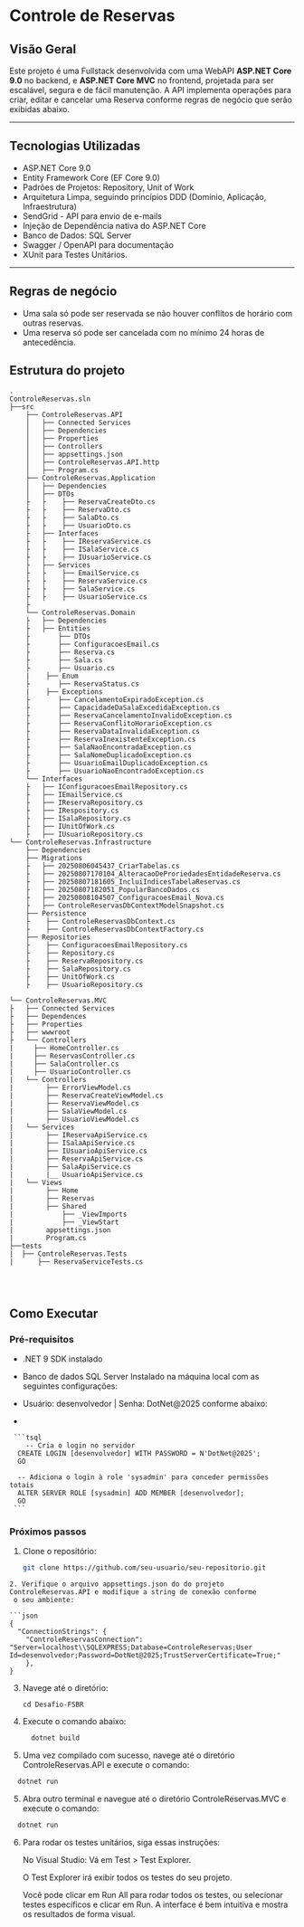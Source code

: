 # Controle de Reservas

## Visão Geral

Este projeto é uma Fullstack desenvolvida com uma WebAPI **ASP.NET Core 9.0** no backend, e **ASP.NET Core MVC** no frontend, projetada para ser escalável, segura e de fácil manutenção. A API implementa operações para criar, editar e cancelar uma Reserva conforme regras de negócio que serão exibidas abaixo.

---

## Tecnologias Utilizadas

- ASP.NET Core 9.0
- Entity Framework Core (EF Core 9.0)
- Padrões de Projetos: Repository, Unit of Work
- Arquitetura Limpa, seguindo princípios DDD (Domínio, Aplicação, Infraestrutura)
- SendGrid - API para envio de e-mails
- Injeção de Dependência nativa do ASP.NET Core
- Banco de Dados: SQL Server
- Swagger / OpenAPI para documentação
- XUnit para Testes Unitários.
---

## Regras de negócio


- Uma sala só pode ser reservada se não houver conflitos de horário com outras reservas.
- Uma reserva só pode ser cancelada com no mínimo 24 horas de antecedência.

## Estrutura do projeto

```
.
ControleReservas.sln
├──src
    ├── ControleReservas.API
    │   ├── Connected Services
    │   ├── Dependencies
    │   ├── Properties
    │   ├── Controllers
    │   ├── appsettings.json
    │   ├── ControleReservas.API.http
    │   ├── Program.cs
    ├── ControleReservas.Application
    │   ├── Dependencies
    │   ├── DTOs
    ├   ├    ├── ReservaCreateDto.cs
    ├   ├    ├── ReservaDto.cs
    ├   ├    ├── SalaDto.cs
    ├   ├    ├── UsuarioDto.cs
    ├   ├── Interfaces
    ├   ├    ├── IReservaService.cs
    ├   ├    ├── ISalaService.cs
    ├   ├    ├── IUsuarioService.cs
    ├   ├── Services
    ├   ├    ├── EmailService.cs
    ├   ├    ├── ReservaService.cs
    ├   ├    ├── SalaService.cs
    ├   ├    ├── UsuarioService.cs
    ├      
    └── ControleReservas.Domain
    ├   ├── Dependencies
    ├   ├── Entities
    ├       ├── DTOs
    ├       ├── ConfiguracoesEmail.cs
    ├       ├── Reserva.cs
    ├       ├── Sala.cs
    ├       ├── Usuario.cs
    |    ├── Enum
    ├       ├── ReservaStatus.cs
    |    ├── Exceptions
    ├       ├── CancelamentoExpiradoException.cs
    ├       ├── CapacidadeDaSalaExcedidaException.cs
    ├       ├── ReservaCancelamentoInvalidoException.cs
    ├       ├── ReservaConflitoHorarioException.cs
    ├       ├── ReservaDataInvalidaException.cs
    ├       ├── ReservaInexistenteException.cs
    ├       ├── SalaNaoEncontradaException.cs
    ├       ├── SalaNomeDuplicadoException.cs
    ├       ├── UsuarioEmailDuplicadoException.cs
    ├       ├── UsuarioNaoEncontradoException.cs
    └── Interfaces
    ├   ├── IConfiguracoesEmailRepository.cs
    ├   ├── IEmailService.cs
    ├   ├── IReservaRepository.cs
    ├   ├── IRespository.cs
    ├   ├── ISalaRepository.cs
    ├   ├── IUnitOfWork.cs
    ├   ├── IUsuarioRepository.cs
└── ControleReservas.Infrastructure
    ├── Dependencies
    ├── Migrations
    ├   ├── 20250806045437_CriarTabelas.cs
    ├   ├── 20250807170104_AlteracaoDeProriedadesEntidadeReserva.cs
    ├   ├── 20250807181605_IncluiIndicesTabelaReservas.cs
    ├   ├── 20250807182051_PopularBancoDados.cs
    ├   ├── 20250808104507_ConfiguracoesEmail_Nova.cs
    ├   ├── ControleReservasDbContextModelSnapshot.cs
    ├── Persistence
    ├    ├── ControleReservasDbContext.cs
    ├    ├── ControleReservasDbContextFactory.cs
    ├── Repositories
    ├    ├── ConfiguracoesEmailRepository.cs
    ├    ├── Repository.cs
    ├    ├── ReservaRepository.cs
    ├    ├── SalaRepository.cs
    ├    ├── UnitOfWork.cs
    ├    ├── UsuarioRepository.cs

└── ControleReservas.MVC
├   ├── Connected Services
├   ├── Dependences
├   ├── Properties
├   ├── wwwroot
├   └── Controllers
|     ├── HomeController.cs
|     ├── ReservasController.cs
|     ├── SalaController.cs
|     ├── UsuarioController.cs
|   └── Controllers
|        ├── ErrorViewModel.cs
|        ├── ReservaCreateViewModel.cs
|        ├── ReservaViewModel.cs
|        ├── SalaViewModel.cs
|        ├── UsuarioViewModel.cs
|   └── Services
|        ├── IReservaApiService.cs
|        ├── ISalaApiService.cs
|        ├── IUsuarioApiService.cs
|        ├── ReservaApiService.cs
|        ├── SalaApiService.cs
|        |__ UsuarioApiService.cs
|   └── Views
|        ├── Home
|        ├── Reservas
|        ├── Shared
|            ├── _ViewImports
|            ├── _ViewStart
|        appsettings.json
|        Program.cs
├──tests
|  ├── ControleReservas.Tests
|      ├── ReservaServiceTests.cs




```

## Como Executar

### Pré-requisitos

- .NET 9 SDK instalado
  
- Banco de dados SQL Server Instalado na máquina local com as seguintes configurações:

- Usuário: desenvolvedor | Senha: DotNet@2025 conforme abaixo:
- 
  
     ```tsql
        -- Cria o login no servidor
      CREATE LOGIN [desenvolvedor] WITH PASSWORD = N'DotNet@2025';
      GO
      
      -- Adiciona o login à role 'sysadmin' para conceder permissões totais
      ALTER SERVER ROLE [sysadmin] ADD MEMBER [desenvolvedor];
      GO
     ```
  
    
### Próximos passos

1. Clone o repositório:
   ```bash
   git clone https://github.com/seu-usuario/seu-repositorio.git
  ```
2. Verifique o arquivo appsettings.json do do projeto ControleReservas.API e modifique a string de conexão conforme
   o seu ambiente:

```json
  {
    "ConnectionStrings": {
      "ControleReservasConnection": "Server=localhost\\SQLEXPRESS;Database=ControleReservas;User   Id=desenvolvedor;Password=DotNet@2025;TrustServerCertificate=True;"
      },
}
```

3. Navege até o diretório:
   ```
   cd Desafio-FSBR
   ```
3. Execute o comando abaixo:
   ```bash
     dotnet build
   ```
4. Uma vez compilado com sucesso, navege até o diretório ControleReservas.API e execute o comando:
```bash
  dotnet run
```
5. Abra outro terminal e navegue até o diretório ControleReservas.MVC e execute o comando:
```bash
  dotnet run
```

6. Para rodar os testes unitários, siga essas instruções:

    No Visual Studio:
    Vá em Test > Test Explorer.

    O Test Explorer irá exibir todos os testes do seu projeto.

   Você pode clicar em Run All para rodar todos os testes, ou selecionar testes específicos e clicar em Run. A interface é      bem intuitiva e mostra os resultados de forma visual.
